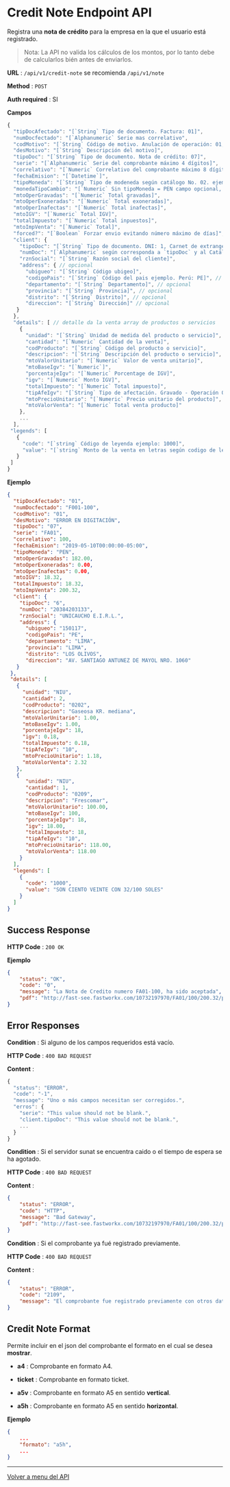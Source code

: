 # Credit Note Endpoint API

Registra una **nota de crédito** para la empresa en la que el usuario está registrado.

> Nota: La API no valida los cálculos de los montos, por lo tanto debe de calcularlos bién antes de enviarlos.

**URL** : `/api/v1/credit-note` se recomienda `/api/v1/note`

**Method** : `POST`

**Auth required** : SI

**Campos**

```js
{
  "tipDocAfectado": "[`String` Tipo de documento. Factura: 01]",
  "numDocfectado": "[`Alphanumeric` Serie mas correlativo",
  "codMotivo": "[`String` Código de motivo. Anulación de operación: 01, Anulación por error en el RUC: 02, Corrección por error en la descripción: 03, Descuento global: 04, Descuento por ítem: 05, Devolución total: 06, Devolución por ítem: 07, Bonificación: 08, Disminución en el valor: 09, Otros Conceptos: 10]",
  "desMotivo": "[`String` Descripción del motivo]",
  "tipoDoc": "[`String` Tipo de documento. Nota de crédito: 07]",
  "serie": "[`Alphanumeric` Serie del comprobante máximo 4 dígitos]",
  "correlativo": "[`Numeric` Correlativo del comprobante máximo 8 dígitos]",
  "fechaEmision": "[`Datetime`]",
  "tipoMoneda": "[`String` Tipo de modeneda según catálogo No. 02. ejemplo: PEN]",
  "monedaTipoCambio": "[`Numeric` Sin tipoMoneda = PEN campo opcional, si es USD es obligatorio]",
  "mtoOperGravadas": "[`Numeric` Total gravadas]",
  "mtoOperExoneradas": "[`Numeric` Total exoneradas]",
  "mtoOperInafectas": "[`Numeric` Total inafectas]",
  "mtoIGV": "[`Numeric` Total IGV]",
  "totalImpuesto": "[`Numeric` Total inpuestos]",
  "mtoImpVenta": "[`Numeric` Total]",
  "forced?": "[`Boolean` Forzar envio evitando número máximo de días]",
  "client": {
    "tipoDoc": "[`String` Tipo de documento. DNI: 1, Carnet de extrangería: 4, RUC: 6, Pasaporte: 7]",
    "numDoc": "[`Alphanumeric` según corresponda a `tipoDoc` y al Catálogo No. 06]",
    "rznSocial": "[`String` Razón social del cliente]",
    "address": { // opcional
      "ubigueo": "[`String` Código ubigeo]",
      "codigoPais": "[`String` Código del pais ejemplo. Perú: PE]", // opcional
      "departamento": "[`String` Departamento]", // opcional
      "provincia": "[`String` Provincia]", // opcional
      "distrito": "[`String` Distrito]", // opcional
      "direccion": "[`String` Dirección]" // opcional
   }
  },
  "details": [ // detalle da la venta array de productos o servicios
    {
      "unidad": "[`String` Unidad de medida del producto o servicio]",
      "cantidad": "[`Numeric` Cantidad de la venta]",
      "codProducto": "[`String` Código del producto o servicio]",
      "descripcion": "[`String` Descripción del producto o servicio]",
      "mtoValorUnitario": "[`Numeric` Valor de venta unitario]",
      "mtoBaseIgv": "[`Numeric`]",
      "porcentajeIgv": "[`Numeric` Porcentage de IGV]",
      "igv": "[`Numeric` Monto IGV]",
      "totalImpuesto": "[`Numeric` Total impuesto]",
      "tipAfeIgv": "[`String` Tipo de afectación. Gravado - Operación Onerosa: 10, Gravado - Retiro por premio: 11, Gravado - Retiro por donación: 12, Gravado - Retiro: 13, Gravado - Retiro por publicidad: 14, Gravado - Bonificaciones: 15, Gravado - Retiro por entrega a trabajadores: 16, Gravado - IVAP: 17, Exonerado - Operación Onerosa: 20, Exonerado - Transferencia Gratuita: 21, Inafecto - Operación Onerosa: 30, Inafecto - Retiro por Bonificación: 31, Inafecto - Retiro: 32, Inafecto - Retiro por Muestras Médicas: 33, Inafecto - Retiro por Convenio Colectivo: 34, Inafecto - Retiro por premio: 35, Inafeto - Retiro por publicidad: 36, Exportación: 40]",
      "mtoPrecioUnitario": "[`Numeric` Precio unitario del producto]",
      "mtoValorVenta": "[`Numeric` Total venta producto]"
    },
    ...
  ],
 "legends": [
   {
     "code": "[`string` Código de leyenda ejemplo: 1000]",
     "value": "[`string` Monto de la venta en letras según codigo de leyenda]"
   }
 ]
}
```

**Ejemplo**

```json
{
  "tipDocAfectado": "01",
  "numDocfectado": "F001-100",
  "codMotivo": "01",
  "desMotivo": "ERROR EN DIGITACIÓN",
  "tipoDoc": "07",
  "serie": "FA01",
  "correlativo": 100,
  "fechaEmision": "2019-05-10T00:00:00-05:00",
  "tipoMoneda": "PEN",
  "mtoOperGravadas": 182.00,
  "mtoOperExoneradas": 0.00,
  "mtoOperInafectas": 0.00,
  "mtoIGV": 18.32,
  "totalImpuesto": 18.32,
  "mtoImpVenta": 200.32,
  "client": {
    "tipoDoc": "6",
    "numDoc": "20384203133",
    "rznSocial": "UNICAUCHO E.I.R.L.",
    "address": {
      "ubigueo": "150117",
      "codigoPais": "PE",
      "departamento": "LIMA",
      "provincia": "LIMA",
      "distrito": "LOS OLIVOS",
      "direccion": "AV. SANTIAGO ANTUNEZ DE MAYOL NRO. 1060"
   }
 },
 "details": [
   {
     "unidad": "NIU",
     "cantidad": 2,
     "codProducto": "0202",
     "descripcion": "Gaseosa KR. mediana",
     "mtoValorUnitario": 1.00,
     "mtoBaseIgv": 1.00,
     "porcentajeIgv": 18,
     "igv": 0.18,
     "totalImpuesto": 0.18,
     "tipAfeIgv": "10",
     "mtoPrecioUnitario": 1.18,
     "mtoValorVenta": 2.32
   },
   {
      "unidad": "NIU",
      "cantidad": 1,
      "codProducto": "0209",
      "descripcion": "Frescomar",
      "mtoValorUnitario": 100.00,
      "mtoBaseIgv": 100,
      "porcentajeIgv": 18,
      "igv": 18.00,
      "totalImpuesto": 18,
      "tipAfeIgv": "10",
      "mtoPrecioUnitario": 118.00,
      "mtoValorVenta": 118.00
    }
  ],
  "legends": [
    {
      "code": "1000",
      "value": "SON CIENTO VEINTE CON 32/100 SOLES"
    }
  ]
}
```

## Success Response

**HTTP Code** : `200 OK`

**Ejemplo**

```json
{
    "status": "OK",
    "code": "0",
    "message": "La Nota de Credito numero FA01-100, ha sido aceptada",
    "pdf": "http://fast-see.fastworkx.com/10732197970/FA01/100/200.32/pdf"
}
```

## Error Responses

**Condition** : Si alguno de los campos requeridos está vacío.

**HTTP Code** : `400 BAD REQUEST`

**Content** :

```js
{
  "status": "ERROR",
  "code": "-1",
  "message": "Uno o más campos necesitan ser corregidos.",
  "erros": {
    "serie": "This value should not be blank.",
    "client.tipoDoc": "This value should not be blank.",
    ...
  }
}
```


**Condition** : Si el servidor sunat se encuentra caido o el tiempo de espera se ha agotado.

**HTTP Code** : `400 BAD REQUEST`

**Content** :

```json
{
    "status": "ERROR",
    "code": "HTTP",
    "message": "Bad Gateway",
    "pdf": "http://fast-see.fastworkx.com/10732197970/FA01/100/200.32/pdf"
}
```


**Condition** : Si el comprobante ya fué registrado previamente.

**HTTP Code** : `400 BAD REQUEST`

**Content** :

```json
{
    "status": "ERROR",
    "code": "2109",
    "message": "El comprobante fue registrado previamente con otros datos."
}
```
## Credit Note Format

Permite incluir en el json del comprobante el formato en el cual se desea **mostrar**.

*  **a4**     : Comprobante en formato A4.

*  **ticket** : Comprobante en formato ticket.

*  **a5v**    : Comprobante en formato A5 en sentido **vertical**.

*  **a5h**    : Comprobante en formato A5 en sentido **horizontal**.

**Ejemplo**
```json
{
    ...
    "formato": "a5h",
    ...
}
```

<hr/>

[Volver a menu del API](../api.md)
